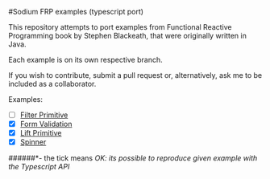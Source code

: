 #Sodium FRP examples (typescript port)

This repository attempts to port examples from Functional Reactive Programming book by Stephen Blackeath, that were originally written in Java. 

Each example is on its own respective branch.

If you wish to contribute, submit a pull request or, alternatively, ask me to be included as a collaborator.

Examples:

- [ ] [Filter Primitive](https://github.com/graforlock/sodium-typescript-examples/tree/filter-primitive)
- [x] [Form Validation](https://github.com/graforlock/sodium-typescript-examples/tree/form-validation)
- [x] [Lift Primitive](https://github.com/graforlock/sodium-typescript-examples/tree/lift-primitive)
- [x] [Spinner](https://github.com/graforlock/sodium-typescript-examples/tree/sspinner)

######*- the tick means _OK: its possible to reproduce given example with the Typescript API_
